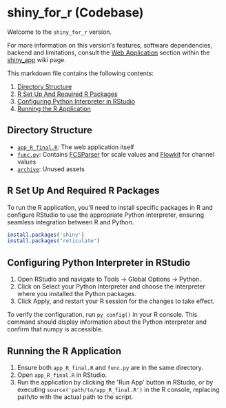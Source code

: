 # shiny_for_r (Codebase)

Welcome to the ```shiny_for_r``` version.

For more information on this version's features, software dependencies, backend and limitations, consult the [Web Application](https://github.com/WEHI-ResearchComputing/Genomics-Metadata-Multiplexing/wiki/shiny_app#web-application) section within the [shiny_app](https://github.com/WEHI-ResearchComputing/Genomics-Metadata-Multiplexing/wiki/shiny_app) wiki page.

This markdown file contains the following contents:
1. [Directory Structure](#directory-structure)
2. [R Set Up And Required R Packages](#r-set-up-and-required-r-packages)
3. [Configuring Python Interpreter in RStudio](#configuring-python-interpreter-in-rstudio)
4. [Running the R Application](#running-the-r-application)

## Directory Structure
- [```app_R_final.R```](./app_R_final.R): The web application itself
- [```func.py```](./func.py): Contains [FCSParser](https://pypi.org/project/fcsparser/) for scale values and [Flowkit](https://flowkit.readthedocs.io/en/latest/) for channel values
- [```archive```](./archive/): Unused assets

## R Set Up And Required R Packages

To run the R application, you'll need to install specific packages in R and configure RStudio to use the appropriate Python interpreter, ensuring seamless integration between R and Python.

```r
install.packages('shiny')
install.packages("reticulate")
```

## Configuring Python Interpreter in RStudio

1. Open RStudio and navigate to Tools -> Global Options -> Python.
2. Click on Select your Python Interpreter and choose the interpreter where you installed the Python packages.
3. Click Apply, and restart your R session for the changes to take effect.

To verify the configuration, run `py_config()` in your R console. This command should display information about the Python interpreter and confirm that numpy is accessible.

## Running the R Application

1. Ensure both `app_R_final.R` and `func.py` are in the same directory.
2. Open `app_R_final.R` in RStudio.
3. Run the application by clicking the 'Run App' button in RStudio, or by executing `source('path/to/app_R_final.R')` in the R console, replacing path/to with the actual path to the script.
